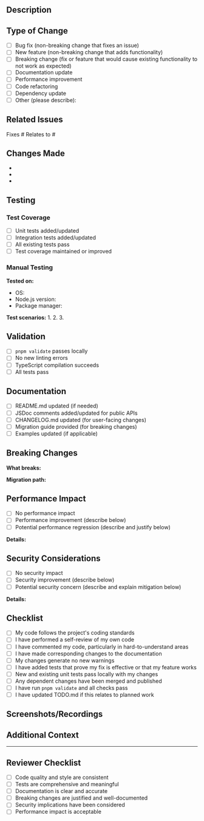 ## Description

<!-- Provide a brief description of the changes in this PR -->

## Type of Change

<!-- Mark the relevant option with an "x" -->

- [ ] Bug fix (non-breaking change that fixes an issue)
- [ ] New feature (non-breaking change that adds functionality)
- [ ] Breaking change (fix or feature that would cause existing functionality to not work as expected)
- [ ] Documentation update
- [ ] Performance improvement
- [ ] Code refactoring
- [ ] Dependency update
- [ ] Other (please describe):

## Related Issues

<!-- Link to related issues using keywords like "Fixes #123" or "Relates to #456" -->

Fixes #
Relates to #

## Changes Made

<!-- Provide a detailed list of changes -->

-
-
-

## Testing

### Test Coverage

<!-- Describe the tests you've added or updated -->

- [ ] Unit tests added/updated
- [ ] Integration tests added/updated
- [ ] All existing tests pass
- [ ] Test coverage maintained or improved

### Manual Testing

<!-- Describe how you manually tested these changes -->

**Tested on:**
- OS: <!-- e.g., macOS 14.2, Ubuntu 22.04, Windows 11 -->
- Node.js version: <!-- e.g., 20.10.0 -->
- Package manager: <!-- e.g., pnpm 8.15.0 -->

**Test scenarios:**
1.
2.
3.

## Validation

<!-- Confirm you've run validation -->

- [ ] `pnpm validate` passes locally
- [ ] No new linting errors
- [ ] TypeScript compilation succeeds
- [ ] All tests pass

## Documentation

<!-- Check all that apply -->

- [ ] README.md updated (if needed)
- [ ] JSDoc comments added/updated for public APIs
- [ ] CHANGELOG.md updated (for user-facing changes)
- [ ] Migration guide provided (for breaking changes)
- [ ] Examples updated (if applicable)

## Breaking Changes

<!-- If this is a breaking change, describe what breaks and how users should migrate -->

**What breaks:**


**Migration path:**


## Performance Impact

<!-- Describe any performance implications, positive or negative -->

- [ ] No performance impact
- [ ] Performance improvement (describe below)
- [ ] Potential performance regression (describe and justify below)

**Details:**


## Security Considerations

<!-- Describe any security implications or considerations -->

- [ ] No security impact
- [ ] Security improvement (describe below)
- [ ] Potential security concern (describe and explain mitigation below)

**Details:**


## Checklist

<!-- Ensure all items are checked before requesting review -->

- [ ] My code follows the project's coding standards
- [ ] I have performed a self-review of my own code
- [ ] I have commented my code, particularly in hard-to-understand areas
- [ ] I have made corresponding changes to the documentation
- [ ] My changes generate no new warnings
- [ ] I have added tests that prove my fix is effective or that my feature works
- [ ] New and existing unit tests pass locally with my changes
- [ ] Any dependent changes have been merged and published
- [ ] I have run `pnpm validate` and all checks pass
- [ ] I have updated TODO.md if this relates to planned work

## Screenshots/Recordings

<!-- If applicable, add screenshots or recordings to demonstrate the changes -->



## Additional Context

<!-- Add any other context about the PR here -->



---

<!-- For maintainers: Review checklist -->
## Reviewer Checklist

- [ ] Code quality and style are consistent
- [ ] Tests are comprehensive and meaningful
- [ ] Documentation is clear and accurate
- [ ] Breaking changes are justified and well-documented
- [ ] Security implications have been considered
- [ ] Performance impact is acceptable
